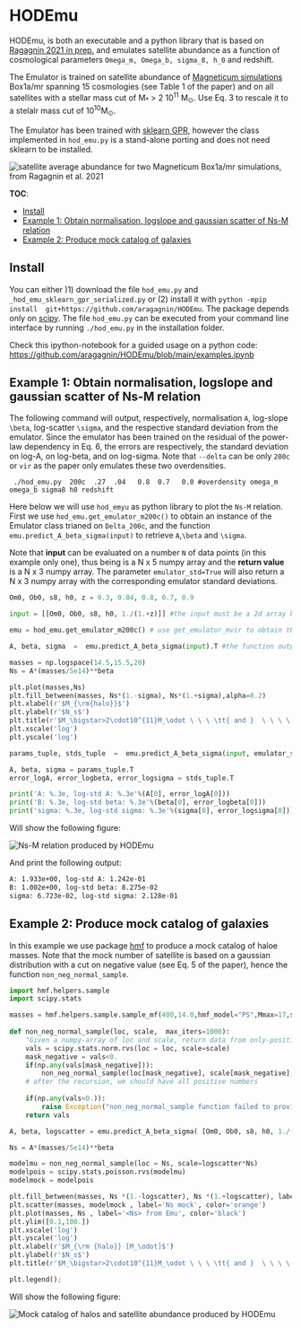 # HODEmu

HODEmu, is both an executable and a python library that is based on [Ragagnin 2021 in prep.](https://aragagnin.github.io) and emulates satellite abundance as a function of cosmological parameters `Omega_m, Omega_b, sigma_8, h_0` and redshift.

The Emulator is trained on satellite abundance of [Magneticum simulations](https://www.magneticum.org/simulations.html) Box1a/mr spanning 15 cosmologies (see Table 1 of the paper) and on all satellites with a stellar mass cut of M<sub>*</sub> > 2 10<sup>11</sup> M<sub>&odot;</sub>. Use Eq. 3 to rescale it to a stelalr mass cut of 10<sup>10</sup>M<sub>&odot;</sub>.

The Emulator has been trained with [sklearn GPR](https://scikit-learn.org/stable/modules/generated/sklearn.gaussian_process.GaussianProcessRegressor.html), however the class implemented in `hod_emu.py` is a stand-alone porting and does not need sklearn to be installed.

![satellite average abundance for two Magneticum Box1a/mr simulations, from Ragagnin et al. 2021](https://imgur.com/vGyhJC3.png)

**TOC**:

- [Install](#install)
- [Example 1: Obtain normalisation, logslope and gaussian scatter of Ns-M relation](#example-1-obtain-normalisation-logslope-and-gaussian-scatter-of-ns-m-relation)
- [Example 2: Produce mock catalog of galaxies](#example-2-produce-mock-catalog-of-galaxies)

## Install

You can either )1) download the file `hod_emu.py` and `_hod_emu_sklearn_gpr_serialized.py`  or (2) install it with `python -mpip install  git+https://github.com/aragagnin/HODEmu`. The package depends only on [scipy](https://www.scipy.org).
The file `hod_emu.py` can be executed from your command line interface by running `./hod_emu.py` in the installation folder.

Check this ipython-notebook for a guided usage on a python code: https://github.com/aragagnin/HODEmu/blob/main/examples.ipynb

## Example 1: Obtain normalisation, logslope and gaussian scatter of Ns-M relation

The following command will output, respectively, normalisation `A`, log-slope `\beta`, log-scatter `\sigma`, and the respective standard deviation from the emulator.
Since the emulator has been trained on the residual of the power-law dependency in Eq. 6, the errors are respectively, the standard deviation on log-A, on log-beta, and on log-sigma. Note that `--delta` can be only `200c` or `vir` as the paper only emulates these two overdensities. 

     ./hod_emu.py  200c  .27  .04   0.8  0.7   0.0 #overdensity omega_m omega_b sigma8 h0 redshift


Here below we will use `hod_emyu` as python library to plot the `Ns-M` relation.
First we use `hod_emu.get_emulator_m200c()` to obtain an instance of the Emulator class trianed on `Delta_200c`, and the function `emu.predict_A_beta_sigma(input)` to retrieve `A`,`\beta` and `\sigma`.

Note that **input** can be evaluated on a number `N` of data points (in this example only one), thus being is a N x 5 numpy array and the **return value** is  a N x 3 numpy array. 
The parameter `emulator_std=True` will also return  a  N x 3 numpy array with the corresponding emulator standard deviations.

```python
Om0, Ob0, s8, h0, z = 0.3, 0.04, 0.8, 0.7, 0.9

input = [[Om0, Ob0, s8, h0, 1./(1.+z)]] #the input must be a 2d array because you can feed an array of data points

emu = hod_emu.get_emulator_m200c() # use get_emulator_mvir to obtain the emulator within Delta_vir

A, beta, sigma  =  emu.predict_A_beta_sigma(input).T #the function outputs a 1x3 matrix 

masses = np.logspace(14.5,15.5,20)
Ns = A*(masses/5e14)**beta 

plt.plot(masses,Ns)
plt.fill_between(masses, Ns*(1.-sigma), Ns*(1.+sigma),alpha=0.2)
plt.xlabel(r'$M_{\rm{halo}}$')
plt.ylabel(r'$N_s$')
plt.title(r'$M_\bigstar>2\cdot10^{11}M_\odot \ \ \ \tt{ and }  \ \ \ \ \  r<R_{\tt{200c}}$')
plt.xscale('log')
plt.yscale('log')

params_tuple, stds_tuple  =  emu.predict_A_beta_sigma(input, emulator_std=True) #here we also asks for Emulator std deviation

A, beta, sigma = params_tuple.T
error_logA, error_logbeta, error_logsigma = stds_tuple.T

print('A: %.3e, log-std A: %.3e'%(A[0], error_logA[0]))
print('B: %.3e, log-std beta: %.3e'%(beta[0], error_logbeta[0]))
print('sigma: %.3e, log-std sigma: %.3e'%(sigma[0], error_logsigma[0]))
``` 

Will show the following figure:

![Ns-M relation produced by HODEmu](https://imgur.com/2fp5Flw.png)

And print the following output:

```bash
A: 1.933e+00, log-std A: 1.242e-01
B: 1.002e+00, log-std beta: 8.275e-02
sigma: 6.723e-02, log-std sigma: 2.128e-01
```

## Example 2: Produce mock catalog of galaxies

In this example we use package [hmf](https://hmf.readthedocs.io/en/latest/) to produce a mock catalog of haloe masses.
Note that the mock number of satellite is based on a gaussian distribution with a cut on negative value (see Eq. 5 of the paper), hence the function `non_neg_normal_sample`.


```python
import hmf.helpers.sample
import scipy.stats

masses = hmf.helpers.sample.sample_mf(400,14.0,hmf_model="PS",Mmax=17,sort=True)[0]    
    
def non_neg_normal_sample(loc, scale,  max_iters=1000):
    "Given a numpy-array of loc and scale, return data from only-positive normal distribution."
    vals = scipy.stats.norm.rvs(loc = loc, scale=scale)
    mask_negative = vals<0.
    if(np.any(vals[mask_negative])):
        non_neg_normal_sample(loc[mask_negative], scale[mask_negative],  max_iters=1000)
    # after the recursion, we should have all positive numbers
    
    if(np.any(vals<0.)):
        raise Exception("non_neg_normal_sample function failed to provide  positive-normal")    
    return vals

A, beta, logscatter = emu.predict_A_beta_sigma( [Om0, Ob0, s8, h0, 1./(1.+z)])[0].T

Ns = A*(masses/5e14)**beta

modelmu = non_neg_normal_sample(loc = Ns, scale=logscatter*Ns)
modelpois = scipy.stats.poisson.rvs(modelmu)
modelmock = modelpois

plt.fill_between(masses, Ns *(1.-logscatter), Ns *(1.+logscatter), label='Ns +/- log scatter from Emu', color='black',alpha=0.5)
plt.scatter(masses, modelmock , label='Ns mock', color='orange')
plt.plot(masses, Ns , label='<Ns> from Emu', color='black')
plt.ylim([0.1,100.])
plt.xscale('log')
plt.yscale('log')
plt.xlabel(r'$M_{\rm {halo}} [M_\odot]$')
plt.ylabel(r'$N_s$')
plt.title(r'$M_\bigstar>2\cdot10^{11}M_\odot \ \ \ \tt{ and }  \ \ \ \ \  r<R_{\tt{200c}}$')

plt.legend();
```

Will show the following figure:

![Mock catalog of halos and satellite abundance produced by HODEmu](https://imgur.com/6pg3LSk.png)
